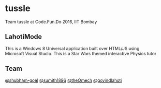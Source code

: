 # tussle
Team tussle at Code.Fun.Do 2016, IIT Bombay

## LahotiMode
This is a Windows 8 Universal application built over HTML/JS using Microsoft Visual Studio. This is a Star Wars themed interactive Physics tutor

## Team
[@shubham-goel](https://github.com/shubham-goel)
[@sumith1896](https://github.com/sumith1896)
[@theQmech](https://github.com/theQmech)
[@govindlahoti](https://github.com/govindlahoti)
